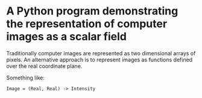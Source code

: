 # A Python program demonstrating the representation of computer images as a scalar field

Traditionally computer images are represented as two dimensional arrays of pixels. An alternative approach is to represent images as functions defined over the 
real coordinate plane.

Something like:

```
Image = (Real, Real) -> Intensity
```

